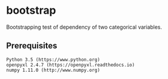 # bootstrap
Bootstrapping test of dependency of two categorical variables.

## Prerequisites

```
Python 3.5 (https://www.python.org)
openpyxl 2.4.7 (https://openpyxl.readthedocs.io)
numpy 1.11.0 (http://www.numpy.org)
```
